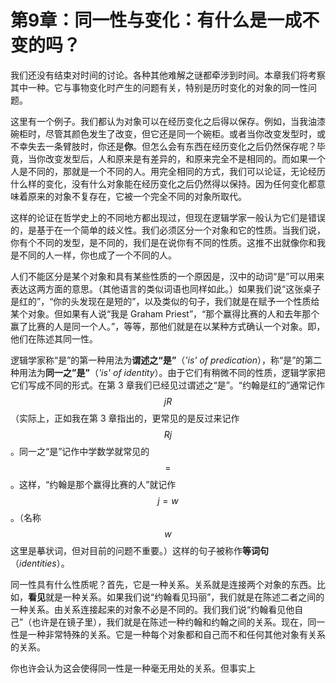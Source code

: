 # 第9章：同一性与变化：有什么是一成不变的吗？

我们还没有结束对时间的讨论。各种其他难解之谜都牵涉到时间。本章我们将考察其中一种。它与事物变化时产生的问题有关，特别是历时变化的对象的同一性问题。

这里有一个例子。我们都认为对象可以在经历变化之后得以保存。例如，当我油漆碗柜时，尽管其颜色发生了改变，但它还是同一个碗柜。或者当你改变发型时，或不幸失去一条臂肢时，你还是**你**。但怎么会有东西在经历变化之后仍然保存呢？毕竟，当你改变发型后，人和原来是有差异的，和原来完全不是相同的。而如果一个人是不同的，那就是一个不同的人。用完全相同的方式，我们可以论证，无论经历什么样的变化，没有什么对象能在经历变化之后仍然得以保持。因为任何变化都意味着原来的对象不复存在，它被一个完全不同的对象所取代。

这样的论证在哲学史上的不同地方都出现过，但现在逻辑学家一般认为它们是错误的，是基于在一个简单的歧义性。我们必须区分一个对象和它的性质。当我们说，你有个不同的发型，是不同的，我们是在说你有不同的性质。这推不出就像你和我是不同的人一样，你也成了一个不同的人。

人们不能区分是某个对象和具有某些性质的一个原因是，汉中的动词“是”可以用来表达这两方面的意思。（其他语言的类似词语也同样如此。）如果我们说“这张桌子是红的”，“你的头发现在是短的”，以及类似的句子，我们就是在赋予一个性质给某个对象。但如果有人说“我是 Graham Priest”，“那个赢得比赛的人和去年那个赢了比赛的人是同一个人。”，等等，那他们就是在以某种方式确认一个对象。即，他们在陈述其同一性。

逻辑学家称“是”的第一种用法为**谓述之“是”**（_'is' of predication_），称“是”的第二种用法为**同一之”是”**（_'is' of identity_）。由于它们有稍微不同的性质，逻辑学家把它们写成不同的形式。在第 3 章我们已经见过谓述之“是”。“约翰是红的”通常记作 $$jR$$（实际上，正如我在第 3 章指出的，更常见的是反过来记作 $$Rj$$。同一之“是”记作中学数学就常见的 $$=$$。这样，“约翰是那个赢得比赛的人”就记作 $$j=w$$。（名称 $$w$$ 这里是摹状词，但对目前的问题不重要。）这样的句子被称作**等词句**（_identities_）。

同一性具有什么性质呢？首先，它是一种关系。关系就是连接两个对象的东西。比如，**看见**就是一种关系。如果我们说“约翰看见玛丽”，我们就是在陈述二者之间的一种关系。由关系连接起来的对象不必是不同的。我们我们说“约翰看见他自己”（也许是在镜子里），我们就是在陈述一种约翰和约翰之间的关系。现在，同一性是一种非常特殊的关系。它是一种每个对象都和自己而不和任何其他对象有关系的关系。

你也许会认为这会使得同一性是一种毫无用处的关系。但事实上

